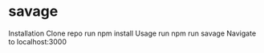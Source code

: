 # savage
Installation
Clone repo
run npm install
Usage
run npm run savage
Navigate to localhost:3000
